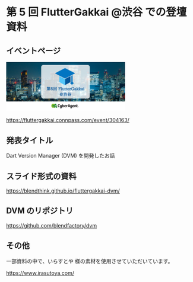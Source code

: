 # 第 5 回 FlutterGakkai @渋谷 での登壇資料

## イベントページ

<img src="./docs/flutter-gakkai.png" width=320 alt="第 5 回 FlutterGakkai @渋谷" />

https://fluttergakkai.connpass.com/event/304163/

## 発表タイトル

Dart Version Manager (DVM) を開発したお話

## スライド形式の資料

https://blendthink.github.io/fluttergakkai-dvm/

## DVM のリポジトリ

https://github.com/blendfactory/dvm


## その他

一部資料の中で、いらすとや 様の素材を使用させていただいています。

https://www.irasutoya.com/

